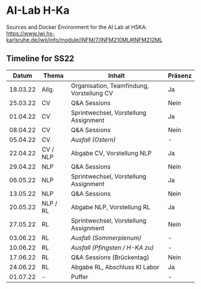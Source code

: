 # AI-Lab H-Ka
Sources and Docker Environment for the AI Lab at HSKA: https://www.iwi.hs-karlsruhe.de/iwii/info/module/INFM/7/INFM210ML#INFM212ML


## Timeline for SS22

| Datum    | Thema                  | Inhalt                                    | Präsenz |
| -------- | ---------------------- | ----------------------------------------- | ------- |
| 18.03.22 | Allg.                  | Organisation, Teamfindung, Vorstellung CV | Ja      |
| 25.03.22 | CV                     | Q&A Sessions                              | Nein    |
| 01.04.22 | CV                     | Sprintwechsel, Vorstellung Assignment     | Ja      |
| 08.04.22 | CV                     | Q&A Sessions                              | Nein    |
| 05.04.22 | CV | *Ausfall (Ostern)*                 | -
| 22.04.22 | CV / NLP               | Abgabe CV, Vorstellung NLP                | Ja      |
| 29.04.22 | NLP                    | Q&A Sessions                              | Nein    |
| 06.05.22 | NLP                    | Sprintwechsel, Vorstellung Assignment     | Ja      |
| 13.05.22 | NLP                    | Q&A Sessions                              | Nein    |
| 20.05.22 | NLP / RL               | Abgabe NLP, Vorstellung RL                | Ja      |
| 27.05.22 | RL                     | Sprintwechsel, Vorstellung Assignment     | Nein    |
| 03.06.22 | RL | *Ausfall (Sommerplenum)* | -
| 10.06.22 | RL   |  *Ausfall (Pfingsten / H-KA zu)* | -
| 17.06.22 | RL                     | Q&A Sessions (Brückentag)                 | Nein    |
| 24.06.22 | RL                     | Abgabe RL, Abschluss KI Labor             | Ja      |
| 01.07.22 | -                       | Puffer                                   |  -      |
